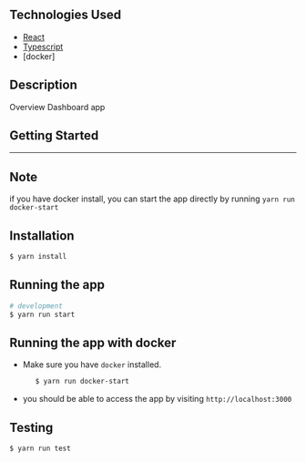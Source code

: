 ## Technologies Used

- [React](https://reactjs.org/)
- [Typescript](https://www.typescriptlang.org/docs/)
- [docker]

## Description

Overview Dashboard app

## Getting Started

---

## Note
if you have docker install, you can start the app directly by running `yarn run docker-start` 
## Installation

```bash
$ yarn install
```

## Running the app

```bash
# development
$ yarn run start

```

## Running the app with docker

- Make sure you have `docker` installed.

  ```bash
     $ yarn run docker-start
  ```

- you should be able to access the app by visiting `http://localhost:3000`

## Testing

```bash
$ yarn run test
```
